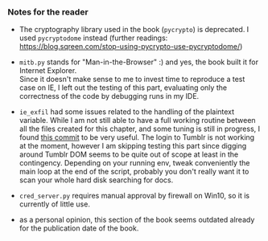 ### Notes for the reader

- The cryptography library used in the book (`pycrypto`) is deprecated. I used `pycryptodome` instead (further readings: https://blog.sqreen.com/stop-using-pycrypto-use-pycryptodome/)

- `mitb.py` stands for "Man-in-the-Browser" :) and yes, the book built it for Internet Explorer. <br> Since it doesn't make sense to me to invest time to reproduce a test case on IE, I left out the testing of this part, evaluating only the correctness of the code by debugging runs in my IDE.

- `ie_exfil` had some issues related to the handling of the plaintext variable. While I am not still able to have a full working routine between all the files created for this chapter, and some tuning is still in progress, I found <a href="https://github.com/EONRaider/blackhat-python3/pull/2/commits/fcab6afc19fc4ea01b8c5c475e7b8c5e4b158df6">this commit</a> to be very useful. The login to Tumblr is not working at the moment, however I am skipping testing this part since digging around Tumblr DOM seems to be quite out of scope at least in the contingency. Depending on your running env, tweak conveniently the main loop at the end of the script, probably you don't really want it to scan your whole hard disk searching for docs.

- `cred_server.py` requires manual approval by firewall on Win10, so it is currently of little use.

- as a personal opinion, this section of the book seems outdated already for the publication date of the book.

